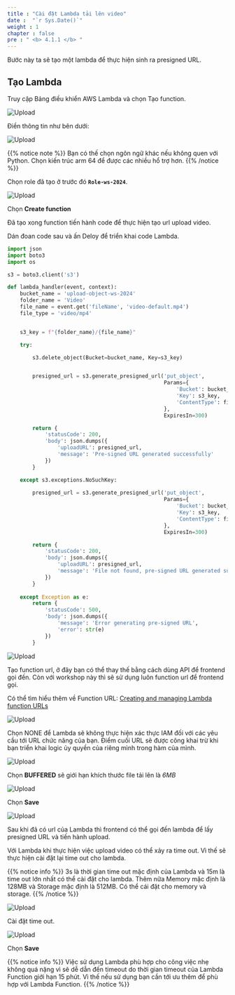```yaml
---
title : "Cài đặt Lambda tải lên video"
date :  "`r Sys.Date()`" 
weight : 1 
chapter : false
pre : " <b> 4.1.1 </b> "
---
```



Bước này ta sẽ tạo một lambda để thực hiện sinh ra presigned URL.

## Tạo Lambda

Truy cập Bảng điều khiển AWS Lambda và chọn Tạo function.

![Upload](/images/4.uploadvideo/n.png)

Điền thông tin như bên dưới:

![Upload](/images/4.uploadvideo/n1.png)

{{% notice note %}}
Bạn có thế chọn ngôn ngữ khác nếu không quen với Python. Chọn kiến trúc arm 64 để được các nhiều hổ trợ hơn.
{{% /notice %}}

Chọn role đã tạo ở trước đó **``Role-ws-2024``**.

![Upload](/images/4.uploadvideo/n2.png)

Chọn **Create function**

Đã tạo xong function tiến hành code để thực hiện tạo url upload video.

Dán đoan code sau và ấn Deloy để triển khai code Lambda.

```python
import json
import boto3
import os

s3 = boto3.client('s3')

def lambda_handler(event, context):
    bucket_name = 'upload-object-ws-2024'
    folder_name = 'Video'
    file_name = event.get('fileName', 'video-default.mp4')
    file_type = 'video/mp4'


    s3_key = f"{folder_name}/{file_name}"

    try:

        s3.delete_object(Bucket=bucket_name, Key=s3_key)


        presigned_url = s3.generate_presigned_url('put_object',
                                                  Params={
                                                      'Bucket': bucket_name,
                                                      'Key': s3_key,
                                                      'ContentType': file_type
                                                  },
                                                  ExpiresIn=300)

        return {
            'statusCode': 200,
            'body': json.dumps({
                'uploadURL': presigned_url,
                'message': 'Pre-signed URL generated successfully'
            })
        }

    except s3.exceptions.NoSuchKey:
        
        presigned_url = s3.generate_presigned_url('put_object',
                                                  Params={
                                                      'Bucket': bucket_name,
                                                      'Key': s3_key,
                                                      'ContentType': file_type
                                                  },
                                                  ExpiresIn=300)

        return {
            'statusCode': 200,
            'body': json.dumps({
                'uploadURL': presigned_url,
                'message': 'File not found, pre-signed URL generated successfully'
            })
        }
    
    except Exception as e:
        return {
            'statusCode': 500,
            'body': json.dumps({
                'message': 'Error generating pre-signed URL',
                'error': str(e)
            })
        }
```

![Upload](/images/4.uploadvideo/n3.png)

Tạo function url, ở đây bạn có thể thay thế bằng cách dùng API để frontend gọi đến. Còn với workshop này thì sẽ sử dụng luôn function url để frontend gọi.

Có thể tìm hiểu thêm về Function URL: [Creating and managing Lambda function URLs](https://docs.aws.amazon.com/lambda/latest/dg/urls-configuration.html)

![Upload](/images/4.uploadvideo/n4.png)

Chọn NONE để Lambda sẽ không thực hiện xác thực IAM đối với các yêu cầu tới URL chức năng của bạn. Điểm cuối URL sẽ được công khai trừ khi bạn triển khai logic ủy quyền của riêng mình trong hàm của mình.

![Upload](/images/4.uploadvideo/n5.png)

Chọn **BUFFERED** sẽ giới hạn khích thước file tải lên là *6MB*

![Upload](/images/4.uploadvideo/n6.png)

Chọn **Save**

![Upload](/images/4.uploadvideo/n7.png)

Sau khi đã có url của Lambda thì frontend có thể gọi đến lambda để lấy presigned URL và tiến hành upload.

Với Lambda khi thực hiện việc upload video có thể xảy ra time out. Vì thế sẽ thực hiện cài đặt lại time out cho lambda.

{{% notice info %}}
3s là thời gian time out mặc định của Lambda và 15m là time out lớn nhất có thể cài đặt cho lambda. Thêm nữa Memory mặc định là 128MB và Storage mặc định là 512MB. Có thể cái đặt cho memory và storage.
{{% /notice %}}

![Upload](/images/4.uploadvideo/n8.png)

Cài đặt time out.

![Upload](/images/4.uploadvideo/n9.png)

Chọn **Save**

{{% notice info %}}
Việc sử dụng Lambda phù hợp cho công việc nhẹ không quá nặng vì sẽ dễ dẫn đến timeout do thời gian timeout của Lambda Function giới hạn 15 phút. Vì thế nếu sử dụng bạn cần tới ưu thêm để phù hợp với Lambda Function.
{{% /notice %}}